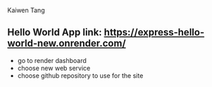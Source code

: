 Kaiwen Tang

## Hello World App link: https://express-hello-world-new.onrender.com/

- go to render dashboard
- choose new web service
- choose github repository to use for the site
